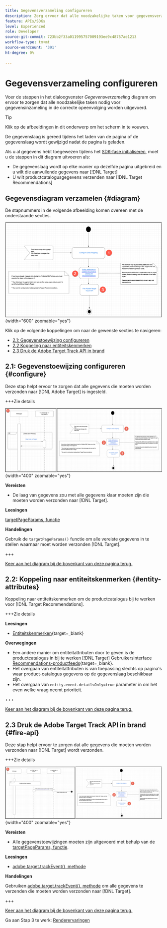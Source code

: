 ```yaml
---
title: Gegevensverzameling configureren
description: Zorg ervoor dat alle noodzakelijke taken voor gegevensverzameling in de juiste volgorde worden uitgevoerd.
feature: APIs/SDKs
level: Experienced
role: Developer
source-git-commit: 723bb2f33a011995757009193ee9c48757ae1213
workflow-type: tm+mt
source-wordcount: '391'
ht-degree: 0%

---
```


# Gegevensverzameling configureren

Voer de stappen in het dialoogvenster *Gegevensverzameling* diagram om ervoor te zorgen dat alle noodzakelijke taken nodig voor gegevensinzameling in de correcte opeenvolging worden uitgevoerd.

>[!TIP]
>
>Klik op de afbeeldingen in dit onderwerp om het scherm in te vouwen.

De gegevenslaag is gereed tijdens het laden van de pagina of de gegevenslaag wordt gewijzigd nadat de pagina is geladen.

Als u al gegevens hebt toegewezen tijdens het [SDK-fase initialiseren](/help/dev/patterns/recs-atjs/initialize-sdk.md), moet u de stappen in dit diagram uitvoeren als:

* De gegevenslaag wordt op elke manier op dezelfde pagina uitgebreid en u wilt die aanvullende gegevens naar [!DNL Target]
* U wilt productcatalogusgegevens verzenden naar [!DNL Target Recommendations]

## Gegevensdiagram verzamelen {#diagram}

De stapnummers in de volgende afbeelding komen overeen met de onderstaande secties.

![Gegevensverzamelingsdiagram](/help/dev/patterns/recs-atjs/assets/data-collection-diagram.png){width="600" zoomable="yes"}

Klik op de volgende koppelingen om naar de gewenste secties te navigeren:

* [2.1: Gegevenstoewijzing configureren](#configure)
* [2.2 Koppeling naar entiteitskenmerken](#entity-attributes)
* [2.3 Druk de Adobe Target Track API in brand](#fire-api)

## 2.1: Gegevenstoewijzing configureren {#configure}

Deze stap helpt ervoor te zorgen dat alle gegevens die moeten worden verzonden naar [!DNL Adobe Target] is ingesteld.

+++Zie details

![Gegevenstoewijzingsdiagram configureren](/help/dev/patterns/recs-atjs/assets/configure-data-mapping-combined.png){width="400" zoomable="yes"}

**Vereisten**

* De laag van gegevens zou met alle gegevens klaar moeten zijn die moeten worden verzonden naar [!DNL Target].

**Leesingen**

[targetPageParams, functie](/help/dev/implement/client-side/atjs/atjs-functions/targetpageparams.md)

**Handelingen**

Gebruik de `targetPageParams()` functie om alle vereiste gegevens in te stellen waarnaar moet worden verzonden [!DNL Target].

+++

[Keer aan het diagram bij de bovenkant van deze pagina terug.](#diagram)

## 2.2: Koppeling naar entiteitskenmerken {#entity-attributes}

Koppeling naar entiteitskenmerken om de productcatalogus bij te werken voor [!DNL Target Recommendations].

+++Zie details

**Leesingen**

* [Entiteitskenmerken](https://experienceleague.adobe.com/docs/target/using/recommendations/entities/entity-attributes.html?lang=nl-NL){target=_blank}

**Overwegingen**

* Een andere manier om entiteitattributen door te geven is de productcatalogus in bij te werken [!DNL Target] Gebruikersinterface [Recommendations-productfeeds](https://experienceleague.adobe.com/docs/target/using/recommendations/entities/feeds.html?lang=nl-NL){target=_blank}.
* Het overgaan van entiteitattributen is van toepassing slechts op pagina&#39;s waar product-catalogus gegevens op de gegevenslaag beschikbaar zijn.
* Het overgaan van `entity.event.detailsOnly=true` parameter in om het even welke vraag neemt prioriteit.

+++

[Keer aan het diagram bij de bovenkant van deze pagina terug.](#diagram)

## 2.3 Druk de Adobe Target Track API in brand {#fire-api}

Deze stap helpt ervoor te zorgen dat alle gegevens die moeten worden verzonden naar [!DNL Target] wordt verzonden.

+++Zie details

![Fire Adobe Target Track API-diagram](/help/dev/patterns/recs-atjs/assets/fire-track-api-combined.png){width="400" zoomable="yes"}

**Vereisten**

* Alle gegevenstoewijzingen moeten zijn uitgevoerd met behulp van de [targetPageParams, functie](/help/dev/implement/client-side/atjs/atjs-functions/targetpageparams.md).

**Leesingen**

* [adobe.target.trackEvent(), methode](/help/dev/implement/client-side/atjs/atjs-functions/adobe-target-trackevent.md)

**Handelingen**

Gebruiken [adobe.target.trackEvent(), methode](/help/dev/implement/client-side/atjs/atjs-functions/adobe-target-trackevent.md) om alle gegevens te verzenden die moeten worden verzonden naar [!DNL Target].

+++

[Keer aan het diagram bij de bovenkant van deze pagina terug.](#diagram)

Ga aan Stap 3 te werk: [Renderervaringen](/help/dev/patterns/recs-atjs/render-experiences.md)

